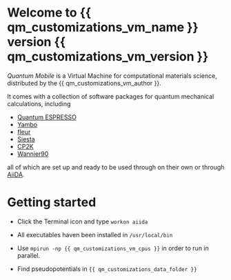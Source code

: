 # Welcome to {{ qm_customizations_vm_name }} version {{ qm_customizations_vm_version }}

*Quantum Mobile* is a Virtual Machine for computational materials science, distributed by the {{ qm_customizations_vm_author }}.

It comes with a collection of software packages for quantum mechanical calculations, including

 * [Quantum ESPRESSO](http://www.quantum-espresso.org/)
 * [Yambo](http://www.yambo-code.org/)
 * [fleur](http://www.flapw.de/)
 * [Siesta](https://launchpad.net/siesta)
 * [CP2K](https://www.cp2k.org)
 * [Wannier90](http://www.wannier.org)

all of which are set up and ready to be used through on their own or through [AiiDA](http://www.aiida.net).

# Getting started

 * Click the Terminal icon and type `workon aiida`

 * All executables haven been installed in `/usr/local/bin`

 * Use `mpirun -np {{ qm_customizations_vm_cpus }}` in order to run in parallel.

 * Find pseudopotentials in `{{ qm_customizations_data_folder }}`
